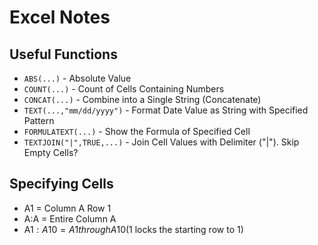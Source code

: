 # Excel Notes

## Useful Functions

* `ABS(...)` - Absolute Value
* `COUNT(...)` - Count of Cells Containing Numbers
* `CONCAT(...)` - Combine into a Single String (Concatenate)
* `TEXT(...,"mm/dd/yyyy")` - Format Date Value as String with Specified Pattern
* `FORMULATEXT(...)` - Show the Formula of Specified Cell
* `TEXTJOIN("|",TRUE,...)` - Join Cell Values with Delimiter ("|"). Skip Empty Cells?

## Specifying Cells

* A1 = Column A Row 1
* A:A = Entire Column A
* A$1:A10 = A1 through A10 ($1 locks the starting row to 1)

